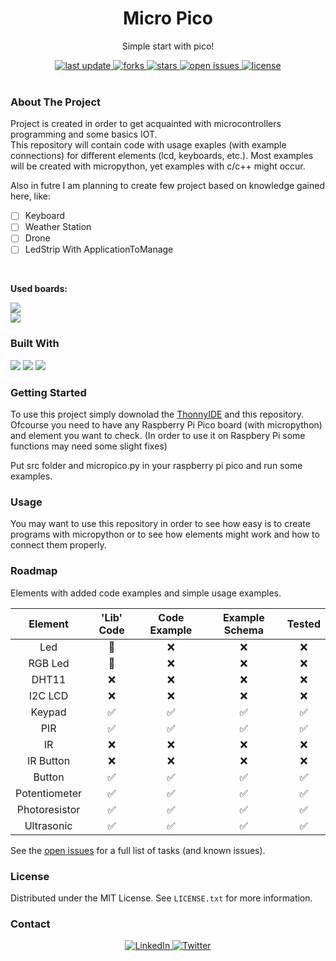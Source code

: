 
<div align="center">
  
  <h1> Micro Pico </h1>
  <p> Simple start with pico! </p>
  
  <div>
    <a href="">
      <img src="https://img.shields.io/github/last-commit/psp515/MicroPico" alt="last update" />
    </a>
    <a href="https://github.com/psp515/MicroPico/network/members">
      <img src="https://img.shields.io/github/forks/psp515/MicroPico" alt="forks" />
    </a>
    <a href="https://github.com/psp515/MicroPico/stargazers">
      <img src="https://img.shields.io/github/stars/psp515/MicroPico" alt="stars" />
    </a>
    <a href="https://github.com/psp515/MicroPico/issues/">
      <img src="https://img.shields.io/github/issues/psp515/MicroPico" alt="open issues" />
    </a>
    <a href="https://github.com/psp515/MicroPico/blob/master/LICENSE">
      <img src="https://img.shields.io/github/license/psp515/MicroPico" alt="license" />
    </a>
  </div>
</div>  

<br/>

### About The Project

Project is created in order to get acquainted with microcontrollers programming and some basics IOT.
<br/>
This repository will contain code with usage exaples (with example connections) for different elements (lcd, keyboards, etc.).
Most examples will be created with micropython, yet examples with c/c++ might occur.
<br/>

Also in futre I am planning to create few project based on knowledge gained here, like:

- [ ] Keyboard
- [ ] Weather Station
- [ ] Drone 
- [ ] LedStrip With ApplicationToManage 

<br/>

<b>Used boards:</b>
<div>
  <a href="">
    <img src="https://img.shields.io/badge/Raspberry Pi Pico-Code?&logo=raspberrypi&logoColor=black&color=F1C232" />
  </a>
  <br>
  <a href="">     
    <img src="https://img.shields.io/badge/Raspberry Pi Pico W-Code?&logo=raspberrypi&logoColor=black&color=F1C232" />
  </a>
</div>


### Built With

<div>
  <a>
    <img src="https://img.shields.io/badge/-Micropyhon-FFFFFF?logo=micropyhon" />
  </a>
  <a>
    <img src="https://img.shields.io/badge/-Python-FFFFFF?logo=python" />
  </a>
  <a>
    <img src="https://img.shields.io/badge/-Fritzing-FFFFFF?logo=fritzing" />
  </a>
</div>

### Getting Started

To use this project simply downolad the [ThonnyIDE](https://thonny.org/) and this repository.
<br/>
Ofcourse you need to have any Raspberry Pi Pico board (with micropython) and element you want to check.
(In order to use it on Raspbery Pi some functions may need some slight fixes)

Put src folder and micropico.py in your raspberry pi pico and run some examples.

### Usage 

You may want to use this repository in order to see how easy is to create programs with micropython or to see how elements might work and how to connect them properly.

### Roadmap

Elements with added code examples and simple usage examples.

Element  | 'Lib' Code | Code Example | Example Schema | Tested
:-: | :-: | :-: | :-: | :-:
Led | 🚧   | ❌  | ❌ |❌
RGB Led | 🚧  | ❌ | ❌ | ❌
DHT11 | ❌ | ❌ | ❌ | ❌
I2C LCD | ❌  | ❌ | ❌ | ❌
Keypad | ✅ | ✅ | ✅ |✅
PIR | ✅  | ✅ | ✅ | ✅
IR | ❌ | ❌ | ❌ | ❌
IR Button | ❌  | ❌ | ❌ | ❌
Button | ✅  | ✅ | ✅ | ✅
Potentiometer | ✅  | ✅ | ✅ | ✅
Photoresistor  | ✅  | ✅ | ✅ | ✅
Ultrasonic | ✅  | ✅ | ✅ | ✅



See the [open issues](https://github.com/psp515/MicroPico/issues) for a full list of tasks (and known issues).

### License

Distributed under the MIT License. See `LICENSE.txt` for more information.

### Contact

<div align="center">
  <a href="https://www.linkedin.com/in/lukasz-psp515-kolber/">
    <img src="https://img.shields.io/badge/LinkedIn-0077B5?style=for-the-badge&logo=linkedin&logoColor=white" alt="LinkedIn" />
  </a>
  <a href="https://twitter.com/psp515">
    <img src="https://img.shields.io/badge/Twitter-1DA1F2?style=for-the-badge&logo=twitter&logoColor=white" alt="Twitter" />
  </a>
</div>


